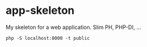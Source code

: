 # app-skeleton
My skeleton for a web application. Slim PH, PHP-DI, ...

```
php -S localhost:8000 -t public
```